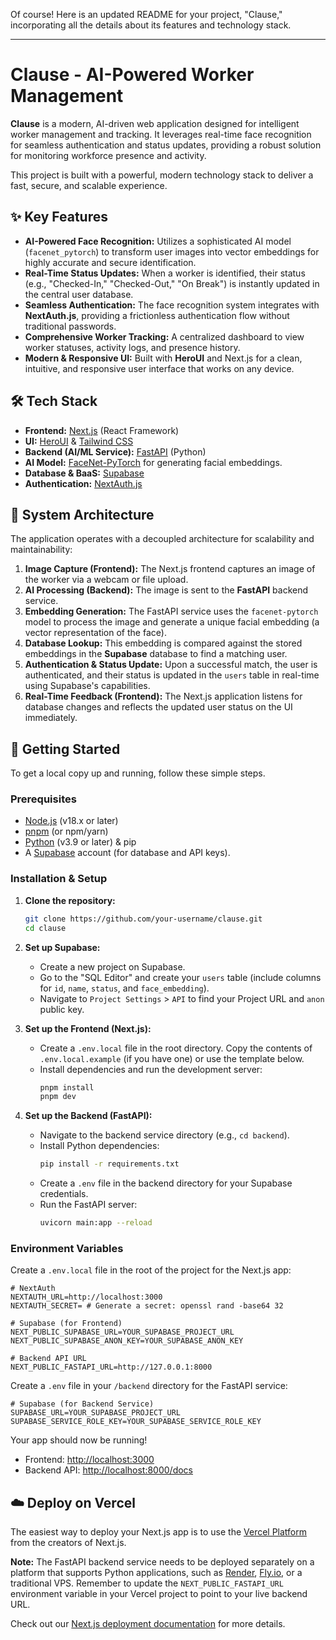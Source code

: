 Of course! Here is an updated README for your project, "Clause," incorporating all the details about its features and technology stack.

---

# Clause - AI-Powered Worker Management

 <!-- It's highly recommended to add a screenshot or GIF of your application here! -->

**Clause** is a modern, AI-driven web application designed for intelligent worker management and tracking. It leverages real-time face recognition for seamless authentication and status updates, providing a robust solution for monitoring workforce presence and activity.

This project is built with a powerful, modern technology stack to deliver a fast, secure, and scalable experience.

## ✨ Key Features

-   **AI-Powered Face Recognition:** Utilizes a sophisticated AI model (`facenet_pytorch`) to transform user images into vector embeddings for highly accurate and secure identification.
-   **Real-Time Status Updates:** When a worker is identified, their status (e.g., "Checked-In," "Checked-Out," "On Break") is instantly updated in the central user database.
-   **Seamless Authentication:** The face recognition system integrates with **NextAuth.js**, providing a frictionless authentication flow without traditional passwords.
-   **Comprehensive Worker Tracking:** A centralized dashboard to view worker statuses, activity logs, and presence history.
-   **Modern & Responsive UI:** Built with **HeroUI** and Next.js for a clean, intuitive, and responsive user interface that works on any device.

## 🛠️ Tech Stack

-   **Frontend:** [Next.js](https://nextjs.org/) (React Framework)
-   **UI:** [HeroUI](https://heroui.dev/) & [Tailwind CSS](https://tailwindcss.com/)
-   **Backend (AI/ML Service):** [FastAPI](https://fastapi.tiangolo.com/) (Python)
-   **AI Model:** [FaceNet-PyTorch](https://github.com/timesler/facenet-pytorch) for generating facial embeddings.
-   **Database & BaaS:** [Supabase](https://supabase.io/)
-   **Authentication:** [NextAuth.js](https://next-auth.js.org/)

## 🚀 System Architecture

The application operates with a decoupled architecture for scalability and maintainability:

1.  **Image Capture (Frontend):** The Next.js frontend captures an image of the worker via a webcam or file upload.
2.  **AI Processing (Backend):** The image is sent to the **FastAPI** backend service.
3.  **Embedding Generation:** The FastAPI service uses the `facenet-pytorch` model to process the image and generate a unique facial embedding (a vector representation of the face).
4.  **Database Lookup:** This embedding is compared against the stored embeddings in the **Supabase** database to find a matching user.
5.  **Authentication & Status Update:** Upon a successful match, the user is authenticated, and their status is updated in the `users` table in real-time using Supabase's capabilities.
6.  **Real-Time Feedback (Frontend):** The Next.js application listens for database changes and reflects the updated user status on the UI immediately.

## 🏁 Getting Started

To get a local copy up and running, follow these simple steps.

### Prerequisites

-   [Node.js](https://nodejs.org/en/) (v18.x or later)
-   [pnpm](https://pnpm.io/installation) (or npm/yarn)
-   [Python](https://www.python.org/downloads/) (v3.9 or later) & pip
-   A [Supabase](https://supabase.com/) account (for database and API keys).

### Installation & Setup

1.  **Clone the repository:**
    ```bash
    git clone https://github.com/your-username/clause.git
    cd clause
    ```

2.  **Set up Supabase:**
    -   Create a new project on Supabase.
    -   Go to the "SQL Editor" and create your `users` table (include columns for `id`, `name`, `status`, and `face_embedding`).
    -   Navigate to `Project Settings` > `API` to find your Project URL and `anon` public key.

3.  **Set up the Frontend (Next.js):**
    -   Create a `.env.local` file in the root directory. Copy the contents of `.env.local.example` (if you have one) or use the template below.
    -   Install dependencies and run the development server:
        ```bash
        pnpm install
        pnpm dev
        ```

4.  **Set up the Backend (FastAPI):**
    -   Navigate to the backend service directory (e.g., `cd backend`).
    -   Install Python dependencies:
        ```bash
        pip install -r requirements.txt
        ```
    -   Create a `.env` file in the backend directory for your Supabase credentials.
    -   Run the FastAPI server:
        ```bash
        uvicorn main:app --reload
        ```

### Environment Variables

Create a `.env.local` file in the root of the project for the Next.js app:

```env
# NextAuth
NEXTAUTH_URL=http://localhost:3000
NEXTAUTH_SECRET= # Generate a secret: openssl rand -base64 32

# Supabase (for Frontend)
NEXT_PUBLIC_SUPABASE_URL=YOUR_SUPABASE_PROJECT_URL
NEXT_PUBLIC_SUPABASE_ANON_KEY=YOUR_SUPABASE_ANON_KEY

# Backend API URL
NEXT_PUBLIC_FASTAPI_URL=http://127.0.0.1:8000
```

Create a `.env` file in your `/backend` directory for the FastAPI service:

```env
# Supabase (for Backend Service)
SUPABASE_URL=YOUR_SUPABASE_PROJECT_URL
SUPABASE_SERVICE_ROLE_KEY=YOUR_SUPABASE_SERVICE_ROLE_KEY
```

Your app should now be running!
-   Frontend: [http://localhost:3000](http://localhost:3000)
-   Backend API: [http://localhost:8000/docs](http://localhost:8000/docs)

## ☁️ Deploy on Vercel

The easiest way to deploy your Next.js app is to use the [Vercel Platform](https://vercel.com/new?utm_medium=default-template&filter=next.js&utm_source=create-next-app&utm_campaign=create-next-app-readme) from the creators of Next.js.

**Note:** The FastAPI backend service needs to be deployed separately on a platform that supports Python applications, such as [Render](https://render.com/), [Fly.io](https://fly.io/), or a traditional VPS. Remember to update the `NEXT_PUBLIC_FASTAPI_URL` environment variable in your Vercel project to point to your live backend URL.

Check out our [Next.js deployment documentation](https://nextjs.org/docs/app/building-your-application/deploying) for more details.
